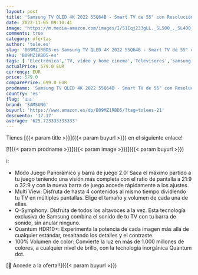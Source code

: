 ```yaml
---
layout: post
title: 'Samsung TV QLED 4K 2022 55Q64B - Smart TV de 55" con Resolución 4K  100% Volumen de Color  Procesdor QLED 4K Lite  Quantum HDR10+  Multi View  Modo Juego Panorámico y Alexa integrada'
date: 2022-11-05 09:10:41
image: 'https://m.media-amazon.com/images/I/51Iqj233gLL._SL500_._SL400_.jpg'
comments: true
category: ofertas
author: 'tole.es'
slug: 'B09MZ1RBD5-es Samsung TV QLED 4K 2022 55Q64B - Smart TV de 55" con...'
sku: 'B09MZ1RBD5-es'
tags: [ 'Electrónica','TV, vídeo y home cinema','Televisores','samsung','smart','tv','🇪🇸', ]
actualPrice: 579.0 EUR
currency: EUR
price: 579.0
comparePrice: 699.0 EUR
prodname: 'Samsung TV QLED 4K 2022 55Q64B - Smart TV de 55" con Resolución 4K  100% Volumen de Color  Procesdor QLED 4K Lite  Quantum HDR10+  Multi View  Modo Juego Panorámico y Alexa integrada'
country: 'es'
flag: '🇪🇸'
brand: 'SAMSUNG'
buyurl: 'https://www.amazon.es/dp/B09MZ1RBD5/?tag=tolees-21'
descuento: '17.17'
average: '625.723333333333'
---
```


Tienes [{{< param title >}}]({{< param buyurl >}}) en el siguiente enlace!

[![{{< param prodname >}}]({{< param image >}})]({{< param buyurl >}})

ℹ️:

- Modo Juego Panorámico y barra de juego 2.0: Saca el máximo partido a tu juego teniendo una visión más completa con el ratio de pantalla a 21:9 o 32:9 y con la nueva barra de juego accede rápidamente a los ajustes.
- Multi View: Disfruta de hasta 4 contenidos al mismo tiempo dividiendo tu TV en múltiples pantallas. Elige el tamaño y volumen de cada una de ellas.
- Q-Symphony: Disfruta de todos los altavoces a la vez. Esta tecnología exclusiva de Samsung combina el sonido de tu TV con tu barra de sonido, sin anular ninguno.
- Quantum HDR10+: Experimenta la potencia de cada imagen más allá de cualquier estándar, resaltando los detalles y el contraste.
- 100% Volumen de color: Convierte la luz en más de 1.000 millones de colores, a cualquier nivel de brillo, con la tecnología inorgánica Quantum dot.

[🛒 Accede a la oferta!!]({{< param buyurl >}})
